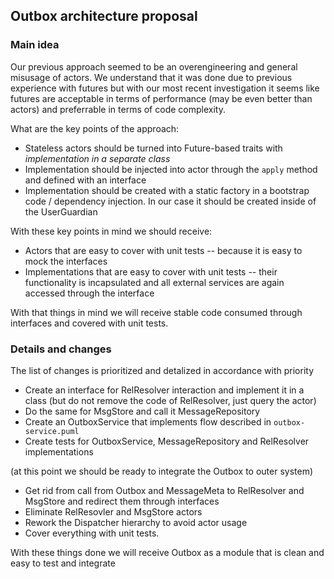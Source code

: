 ## Outbox architecture proposal

### Main idea

Our previous approach seemed to be an overengineering and general misusage of actors. We understand that it was done due to previous experience with futures but with our most recent investigation it seems like futures are acceptable in terms of performance (may be even better than actors) and preferrable in terms of code complexity.

What are the key points of the approach:
* Stateless actors should be turned into Future-based traits with *implementation in a separate class*
* Implementation should be injected into actor through the `apply` method and defined with an interface
* Implementation should be created with a static factory in a bootstrap code / dependency injection. In our case it should be created inside of the UserGuardian

With these key points in mind we should receive:
* Actors that are easy to cover with unit tests -- because it is easy to mock the interfaces
* Implementations that are easy to cover with unit tests -- their functionality is incapsulated and all external services are again accessed through the interface

With that things in mind we will receive stable code consumed through interfaces and covered with unit tests.

### Details and changes

The list of changes is prioritized and detalized in accordance with priority

* Create an interface for RelResolver interaction and implement it in a class (but do not remove the code of RelResolver, just query the actor)
* Do the same for MsgStore and call it MessageRepository
* Create an OutboxService that implements flow described in `outbox-service.puml`
* Create tests for OutboxService, MessageRepository and RelResolver implementations

(at this point we should be ready to integrate the Outbox to outer system)

* Get rid from call from Outbox and MessageMeta to RelResolver and MsgStore and redirect them through interfaces
* Eliminate RelResovler and MsgStore actors
* Rework the Dispatcher hierarchy to avoid actor usage
* Cover everything with unit tests.

With these things done we will receive Outbox as a module that is clean and easy to test and integrate 